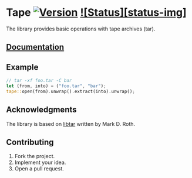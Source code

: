 # Tape [![Version][version-img]][version-url] [![Status][status-img]][status-url]

The library provides basic operations with tape archives (tar).

## [Documentation][docs]

## Example

```rust
// tar -xf foo.tar -C bar
let (from, into) = ("foo.tar", "bar");
tape::open(from).unwrap().extract(into).unwrap();
```

## Acknowledgments

The library is based on [libtar][1] written by Mark D. Roth.

## Contributing

1. Fork the project.
2. Implement your idea.
3. Open a pull request.

[1]: http://www.feep.net/libtar/

[version-img]: https://img.shields.io/crates/v/tape.svg
[version-url]: https://crates.io/crates/tape
[status-svg]: https://travis-ci.org/stainless-steel/tape.svg?branch=master
[status-url]: https://travis-ci.org/stainless-steel/tape
[docs]: https://stainless-steel.github.io/tape
